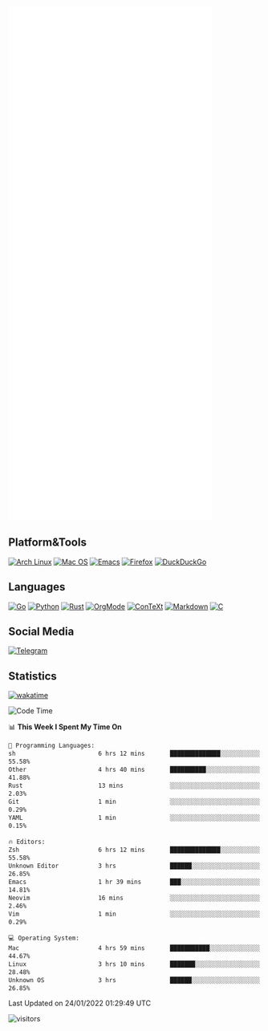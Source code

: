 ![Metrics](https://github.com/SteamedFish/SteamedFish/blob/master/github-metrics.svg)

## Platform&Tools

[![Arch Linux](https://img.shields.io/badge/ArchLinux-1793D1?logo=arch-linux&logoColor=fff&style=flat-square)](https://archlinux.org/)
[![Mac OS](https://img.shields.io/badge/MacOS-000000?style=flat-square&logo=macos&logoColor=F0F0F0)](https://www.apple.com/macos/)
[![Emacs](https://img.shields.io/badge/Emacs-%237F5AB6.svg?&style=flat-square&logo=gnu-emacs&logoColor=white)](https://www.gnu.org/software/emacs/)
[![Firefox](https://img.shields.io/badge/Firefox-FF7139?style=flat-square&logo=Firefox-Browser&logoColor=white)](https://firefox.com/)
[![DuckDuckGo](https://img.shields.io/badge/DuckDuckGo-DE5833?style=flat-square&logo=DuckDuckGo&logoColor=white)](https://duckduckgo.com/)

## Languages

[![Go](https://img.shields.io/badge/Golang-%2300ADD8.svg?style=flat-square&logo=go&logoColor=white)](https://golang.org/)
[![Python](https://img.shields.io/badge/Python-3670A0?style=flat-square&logo=python&logoColor=ffdd54)](https://www.python.org/)
[![Rust](https://img.shields.io/badge/Rust-%23000000.svg?style=flat-square&logo=rust&logoColor=white)](https://www.rust-lang.org/)
[![OrgMode](https://img.shields.io/badge/OrgMode-%23000000.svg?style=flat-square&logo=org&logoColor=white)](https://orgmode.org/)
[![ConTeXt](https://img.shields.io/badge/ConTeXt-%23008080.svg?style=flat-square&logo=latex&logoColor=white)](https://contextgarden.net/)
[![Markdown](https://img.shields.io/badge/MarkDown-%23000000.svg?style=flat-square&logo=markdown&logoColor=white)](https://daringfireball.net/projects/markdown/)
[![C](https://img.shields.io/badge/C-%2300599C.svg?style=flat-square&logo=c&logoColor=white)](https://www.iso.org/standard/74528.html)

## Social Media

[![Telegram](https://img.shields.io/badge/SteamedFish-2CA5E0?style=social&logo=telegram&logoColor=white)](https://t.me/SteamedFish)

## Statistics
[![wakatime](https://wakatime.com/badge/user/168280d6-fcf2-4b4f-ad3a-dc4612f35b38.svg)](https://wakatime.com/@168280d6-fcf2-4b4f-ad3a-dc4612f35b38)

<!--START_SECTION:waka-->
![Code Time](http://img.shields.io/badge/Code%20Time-1%2C571%20hrs%2030%20mins-blue)

📊 **This Week I Spent My Time On** 

```text
💬 Programming Languages: 
sh                       6 hrs 12 mins       ██████████████░░░░░░░░░░░   55.58% 
Other                    4 hrs 40 mins       ██████████░░░░░░░░░░░░░░░   41.88% 
Rust                     13 mins             ░░░░░░░░░░░░░░░░░░░░░░░░░   2.03% 
Git                      1 min               ░░░░░░░░░░░░░░░░░░░░░░░░░   0.29% 
YAML                     1 min               ░░░░░░░░░░░░░░░░░░░░░░░░░   0.15%

🔥 Editors: 
Zsh                      6 hrs 12 mins       ██████████████░░░░░░░░░░░   55.58% 
Unknown Editor           3 hrs               ██████░░░░░░░░░░░░░░░░░░░   26.85% 
Emacs                    1 hr 39 mins        ███░░░░░░░░░░░░░░░░░░░░░░   14.81% 
Neovim                   16 mins             ░░░░░░░░░░░░░░░░░░░░░░░░░   2.46% 
Vim                      1 min               ░░░░░░░░░░░░░░░░░░░░░░░░░   0.29%

💻 Operating System: 
Mac                      4 hrs 59 mins       ███████████░░░░░░░░░░░░░░   44.67% 
Linux                    3 hrs 10 mins       ███████░░░░░░░░░░░░░░░░░░   28.48% 
Unknown OS               3 hrs               ██████░░░░░░░░░░░░░░░░░░░   26.85%

```


 Last Updated on 24/01/2022 01:29:49 UTC
<!--END_SECTION:waka-->

![visitors](https://visitor-badge.laobi.icu/badge?page_id=SteamedFish.SteamedFish)
